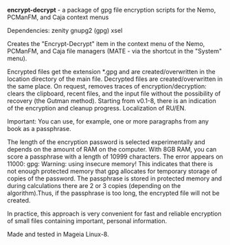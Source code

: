 **encrypt-decrypt** - a package of gpg file encryption scripts for the Nemo, PCManFM, and Caja context menus

Dependencies: zenity gnupg2 (gpg) xsel

Creates the "Encrypt-Decrypt" item in the context menu of the Nemo, PCManFM, and Caja file managers (MATE - via the shortcut in the "System" menu).

Encrypted files get the extension *.gpg and are created/overwritten in the location directory of the main file. Decrypted files are created/overwritten in the same place. On request, removes traces of encryption/decryption: clears the clipboard, recent files, and the input file without the possibility of recovery (the Gutman method). Starting from v0.1-8, there is an indication of the encryption and cleanup progress. Localization of RU/EN.

Important: You can use, for example, one or more paragraphs from any book as a passphrase.

The length of the encryption password is selected experimentally and depends on the amount of RAM on the computer. With 8GB RAM, you can score a passphrase with a length of 10999 characters. The error appears on 11000: gpg: Warning: using insecure memory! This indicates that there is not enough protected memory that gpg allocates for temporary storage of copies of the password. The passphrase is stored in protected memory and during calculations there are 2 or 3 copies (depending on the algorithm).Thus, if the passphrase is too long, the encrypted file will not be created.

In practice, this approach is very convenient for fast and reliable encryption of small files containing important, personal information.

Made and tested in Mageia Linux-8.
